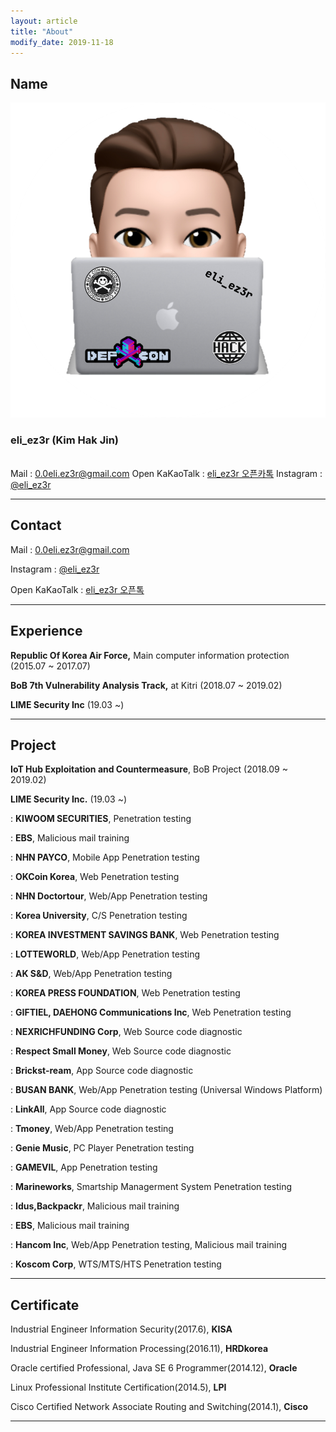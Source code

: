 ```yaml
---
layout: article
title: "About"
modify_date: 2019-11-18
---
```




## Name

<div class="item">
  <div class="item__image">
    <img class="image image--sm" src="/assets/me.png"/>
  </div>
  <div class="item__content">
    <div class="item__header">
      <h3>eli_ez3r (Kim Hak Jin)</h3>
      <br>
      <i class="fas fa-envelope"></i> Mail : <a href="mailto:0.0eli.ez3r@gmail.com">0.0eli.ez3r@gmail.com</a>
      <i class="fas fa-comments"></i> Open KaKaoTalk : <a href="https://open.kakao.com/o/sVU369mb">eli_ez3r 오픈카톡</a>
      <i class="fab fa-instagram"></i> Instagram : <a href="https://www.instagram.com/eli_ez3r">@eli_ez3r</a>
      </div>
    </div>
</div>

-----



## Contact

<i class="fas fa-envelope"></i> Mail : [0.0eli.ez3r@gmail.com](mailto:0.0eli.ez3r@gmail.com)

<i class="fab fa-instagram"></i> Instagram : [@eli_ez3r](https://www.instagram.com/eli_ez3r/)

<i class="fas fa-comments"></i> Open KaKaoTalk : [eli_ez3r 오픈톡](https://open.kakao.com/o/sVU369mb)

------

## Experience

**Republic Of Korea Air Force,** Main computer information protection (2015.07 ~ 2017.07)

**BoB 7th Vulnerability Analysis Track,** at Kitri (2018.07 ~ 2019.02)

**LIME Security Inc** (19.03 ~)



------



## Project

**IoT Hub Exploitation and Countermeasure**, BoB Project (2018.09 ~ 2019.02)

**LIME Security Inc.** (19.03 ~)

: **KIWOOM SECURITIES**, Penetration testing

: **EBS**, Malicious mail training

: **NHN PAYCO**, Mobile App Penetration testing

: **OKCoin Korea**, Web Penetration testing

: **NHN Doctortour**, Web/App Penetration testing

: **Korea University**, C/S Penetration testing

: **KOREA INVESTMENT SAVINGS BANK**, Web Penetration testing

: **LOTTEWORLD**, Web/App Penetration testing

: **AK S&D**, Web/App Penetration testing

: **KOREA PRESS FOUNDATION**, Web Penetration testing

: **GIFTIEL, DAEHONG Communications Inc**, Web Penetration testing

: **NEXRICHFUNDING Corp**, Web Source code diagnostic

: **Respect Small Money**, Web Source code diagnostic

: **Brickst-ream**, App Source code diagnostic

: **BUSAN BANK**, Web/App Penetration testing (Universal Windows Platform)

: **LinkAll**, App Source code diagnostic

: **Tmoney**, Web/App Penetration testing

: **Genie Music**, PC Player Penetration testing

: **GAMEVIL**, App Penetration testing

: **Marineworks**, Smartship Managerment System Penetration testing

: **Idus,Backpackr**, Malicious mail training

: **EBS**, Malicious mail training

: **Hancom Inc**, Web/App Penetration testing, Malicious mail training

: **Koscom Corp**, WTS/MTS/HTS Penetration testing

------



## Certificate

Industrial Engineer Information Security(2017.6), **KISA**

Industrial Engineer Information Processing(2016.11), **HRDkorea**

Oracle certified Professional, Java SE 6 Programmer(2014.12), **Oracle**

Linux Professional Institute Certification(2014.5), **LPI**

Cisco Certified Network Associate Routing and Switching(2014.1), **Cisco**

-----

